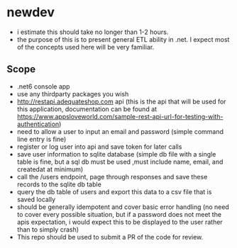 # newdev
- i estimate this should take no longer than 1-2 hours. 
- the purpose of this is to present general ETL ability in .net. I expect most of the concepts used here will be very familiar.
## Scope 
- .net6 console app 
- use any thirdparty packages you wish
- http://restapi.adequateshop.com api (this is the api that will be used for this application, documentation can be found at https://www.appsloveworld.com/sample-rest-api-url-for-testing-with-authentication)
- need to allow a user to input an email and password (simple command line entry is fine)
- register or log user into api and save token for later calls
- save user information to sqlite database (simple db file with a single table is fine, but a sql db must be used ,must include name, email, and createdat at minimum)
- call the /users endpoint, page through responses and save these records to the sqlite db table
- query the db table of users and export this data to a csv file that is saved locally
- should be generally idempotent and cover basic error handling (no need to cover every possible situation, but if a password does not meet the apis expectation, i would expect this to be displayed to the user rather than to simply crash)
- This repo should be used to submit a PR of the code for review. 
